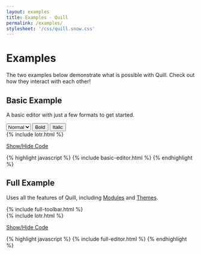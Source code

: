 ```yaml
---
layout: examples
title: Examples - Quill
permalink: /examples/
stylesheet: '/css/quill.snow.css'
---
```


# Examples

The two examples below demonstrate what is possible with Quill. Check out how they interact with each other!

## Basic Example

A basic editor with just a few formats to get started.

<div class="quill-wrapper">
  <div id="basic-toolbar" class="toolbar">
    <select title="Size" class="sc-size">
      <option value="10px">Small</option>
      <option value="13px" selected>Normal</option>
      <option value="18px">Large</option>
      <option value="32px">Huge</option>
    </select>
    <button class="sc-bold">Bold</button>
    <button class="sc-italic">Italic</button>
  </div>
  <div id="basic-editor" class="editor">
  {% include lotr.html %}
  </div>
</div>

<a class="accordian-toggle" data-toggle="collapse" href="#basic-collapse">Show/Hide Code</a>

<div id="basic-collapse" class="accordian-body collapse">
{% highlight javascript %}
{% include basic-editor.html %}
{% endhighlight %}
</div>

## Full Example

Uses all the features of Quill, including [Modules](/docs/modules/) and [Themes](/docs/themes/).

<div class="quill-wrapper">
  <div id="full-toolbar" class="toolbar">
    {% include full-toolbar.html %}
    <span class="sc-format-group">
      <span title="Link" class="sc-format-button sc-link"></span>
    </span>
  </div>
  <div id="full-editor" class="editor">
  {% include lotr.html %}
  </div>
</div>

<a class="accordian-toggle" data-toggle="collapse" href="#full-collapse">Show/Hide Code</a>

<div id="full-collapse" class="accordian-body collapse">
{% highlight javascript %}
{% include full-editor.html %}
{% endhighlight %}
</div>

<script src="/js/quill.js"></script>
<script>
{% include basic-editor.html %}
{% include full-editor.html %}
</script>
